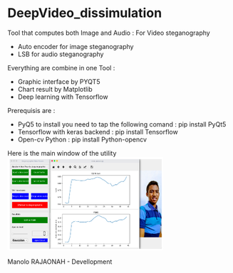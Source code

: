 # DeepVideo_dissimulation

Tool that computes both Image and Audio :
For Video steganography

- Auto encoder for image steganography
- LSB for audio steganography

Everything are combine in one Tool :
- Graphic interface by PYQT5
- Chart result by Matplotlib
- Deep learning with Tensorflow 

Prerequisis are :
- PyQ5 to install you need to tap the following comand : pip install PyQt5
- Tensorflow with keras backend : pip install Tensorflow
- Open-cv Python : pip install Python-opencv

Here is the main window of the utility
<img src="presentation/window.png" width="350" title="hover text">

Manolo RAJAONAH - Devellopment
